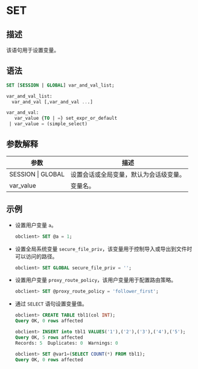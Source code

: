 SET 
========================



描述 
-----------------------

该语句用于设置变量。

语法 
-----------------------

```sql
SET [SESSION | GLOBAL] var_and_val_list;

var_and_val_list:
  var_and_val [,var_and_val ...]

var_and_val:
   var_value {TO | =} set_expr_or_default
 | var_value = (simple_select)
```



参数解释 
-------------------------



|        参数         |         描述          |
|-------------------|---------------------|
| SESSION \| GLOBAL | 设置会话或全局变量，默认为会话级变量。 |
| var_value         | 变量名。                |



示例 
-----------------------

* 设置用户变量 `a`。

  ```sql
  obclient> SET @a = 1;
  ```

  

* 设置全局系统变量 `secure_file_priv`，该变量用于控制导入或导出到文件时可以访问的路径。

  ```sql
  obclient> SET GLOBAL secure_file_priv = '';
  ```

  

* 设置用户变量 `proxy_route_policy`，该用户变量用于配置路由策略。

  ```sql
  obclient> SET @proxy_route_policy = 'follower_first';
  ```

  

* 通过 `SELECT` 语句设置变量值。

  ```sql
  obclient> CREATE TABLE tbl1(col INT);
  Query OK, 0 rows affected 
  
  obclient> INSERT into tbl1 VALUES('1'),('2'),('3'),('4'),('5');
  Query OK, 5 rows affected 
  Records: 5  Duplicates: 0  Warnings: 0
  
  obclient> SET @var1=(SELECT COUNT(*) FROM tbl1);
  Query OK, 0 rows affected
  ```

  



